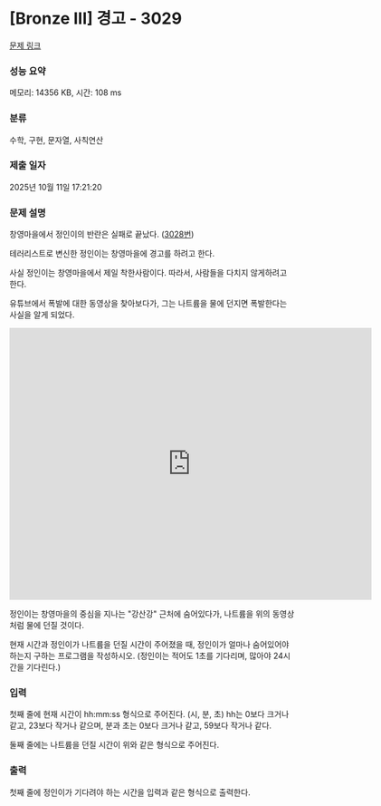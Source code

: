 # [Bronze III] 경고 - 3029 

[문제 링크](https://www.acmicpc.net/problem/3029) 

### 성능 요약

메모리: 14356 KB, 시간: 108 ms

### 분류

수학, 구현, 문자열, 사칙연산

### 제출 일자

2025년 10월 11일 17:21:20

### 문제 설명

<p>창영마을에서 정인이의 반란은 실패로 끝났다. (<a href="https://www.acmicpc.net/problem/3028">3028번</a>)</p>

<p>테러리스트로 변신한 정인이는 창영마을에 경고를 하려고 한다.</p>

<p>사실 정인이는 창영마을에서 제일 착한사람이다. 따라서, 사람들을 다치지 않게하려고 한다.</p>

<p>유튜브에서 폭발에 대한 동영상을 찾아보다가, 그는 나트륨을 물에 던지면 폭발한다는 사실을 알게 되었다.</p>

<p><iframe frameborder="0" height="480" src="https://www.youtube.com/embed/9sFyfF34iPw" width="640"></iframe></p>

<p>정인이는 창영마을의 중심을 지나는 "강산강" 근처에 숨어있다가, 나트륨을 위의 동영상처럼 물에 던질 것이다.</p>

<p>현재 시간과 정인이가 나트륨을 던질 시간이 주어졌을 때, 정인이가 얼마나 숨어있어야 하는지 구하는 프로그램을 작성하시오. (정인이는 적어도 1초를 기다리며, 많아야 24시간을 기다린다.)</p>

### 입력 

 <p>첫째 줄에 현재 시간이 hh:mm:ss 형식으로 주어진다. (시, 분, 초) hh는 0보다 크거나 같고, 23보다 작거나 같으며, 분과 초는 0보다 크거나 같고, 59보다 작거나 같다.</p>

<p>둘째 줄에는 나트륨을 던질 시간이 위와 같은 형식으로 주어진다.</p>

### 출력 

 <p>첫째 줄에 정인이가 기다려야 하는 시간을 입력과 같은 형식으로 출력한다.</p>

